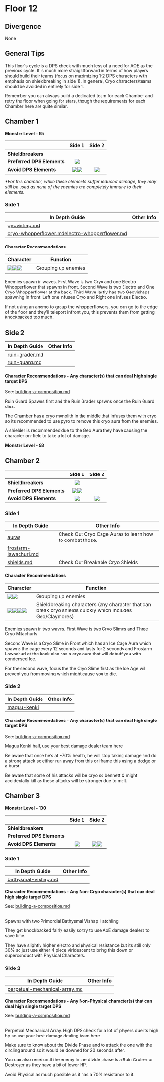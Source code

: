 # Floor 12

## Divergence <a href="#general-tips" id="general-tips"></a>

None

## General Tips

This floor's cycle is a DPS check with much less of a need for AOE as the previous cycle. It is much more straightforward in terms of how players should build their teams (focus on maximizing 1-2 DPS characters with emphasis on shieldbreaking in side 1). In general, Cryo characters/teams should be avoided in entirety for side 1.

Remember you can always build a dedicated team for each Chamber and retry the floor when going for stars, though the requirements for each Chamber here are quite similar.

## Chamber 1

**Monster Level - 95**

|                            |                                          Side 1                                         |                                                        Side 2                                                       |
| -------------------------- | :-------------------------------------------------------------------------------------: | :-----------------------------------------------------------------------------------------------------------------: |
| **Shieldbreakers**         |                                                                                         |                                                                                                                     |
| **Preferred DPS Elements** |                       ![](../../.gitbook/assets/anemo\_small.png)                       |                                                                                                                     |
| **Avoid DPS Elements**     | ![](../../.gitbook/assets/cryo\_small.png)![](../../.gitbook/assets/electro\_small.png) | ![](../../.gitbook/assets/physical\_small.png)<img src="../../.gitbook/assets/geo_med.png" alt="" data-size="line"> |

_\*For this chamber, while these elements suffer reduced damage, they may still be used as none of the enemies are completely immune to their elements._

### Side 1

| In Depth Guide                                                                                                                                                       | Other Info |
| -------------------------------------------------------------------------------------------------------------------------------------------------------------------- | ---------- |
| [geovishap.md](../../monsters/vishaps/geovishap.md "mention")                                                                                                        |            |
| [cryo-whopperflower.md](../../monsters/animals/cryo-whopperflower.md "mention")[electro-whopperflower.md](../../monsters/animals/electro-whopperflower.md "mention") |            |

#### Character Recommendations

| Character                                                                                                                                                       | Function            |
| --------------------------------------------------------------------------------------------------------------------------------------------------------------- | ------------------- |
| ![](../../.gitbook/assets/ui\_avataricon\_sucrose.png)![](../../.gitbook/assets/ui\_avataricon\_kazuha.png)![](../../.gitbook/assets/ui\_avataricon\_venti.png) | Grouping up enemies |
|                                                                                                                                                                 |                     |



Enemies spawn in waves. First Wave is two Cryo and one Electro Whopperflower that spawns in front. Second Wave is two Electro and One Cryo Whopperflower at the back. Third Wave lastly has two Geovishaps spawning in front. Left one infuses Cryo and Right one infuses Electro.

If not using an anemo to group the whopperflowers, you can go to the edge of the floor and they’ll teleport infront you, this prevents them from getting knockbacked too much.

## Side 2

| In Depth Guide                                                            | Other Info |
| ------------------------------------------------------------------------- | ---------- |
| [ruin-grader.md](../../monsters/ruin-constructs/ruin-grader.md "mention") |            |
| [ruin-guard.md](../../monsters/ruin-constructs/ruin-guard.md "mention")   |            |

#### Character Recommendations - Any character(s) that can deal high single target DPS

See: [building-a-composition.md](../../teambuilding/building-a-composition.md "mention")

Ruin Guard Spawns first and the Ruin Grader spawns once the Ruin Guard dies.

The Chamber has a cryo monolith in the middle that infuses them with cryo so its recommended to use pyro to remove this cryo aura from the enemies.

A shielder is recommended due to the Geo Aura they have causing the character on-field to take a lot of damage.

**Monster Level - 98**

## Chamber 2

|                            |                                          Side 1                                         |                    Side 2                   |
| -------------------------- | :-------------------------------------------------------------------------------------: | :-----------------------------------------: |
| **Shieldbreakers**         |                        ![](../../.gitbook/assets/pyro\_small.png)                       |                                             |
| **Preferred DPS Elements** | ![](../../.gitbook/assets/pyro\_small.png)![](../../.gitbook/assets/electro\_small.png) |                                             |
| **Avoid DPS Elements**     |                        ![](../../.gitbook/assets/cryo\_small.png)                       | ![](../../.gitbook/assets/anemo\_small.png) |

### Side 1

| In Depth Guide                                                                                | Other Info                                              |
| --------------------------------------------------------------------------------------------- | ------------------------------------------------------- |
| [auras](../../mechanics/auras/ "mention")                                                     | Check Out Cryo Cage Auras to learn how to combat those. |
| [frostarm-lawachurl.md](../../monsters/hilichurls/lawachurls/frostarm-lawachurl.md "mention") |                                                         |
| [shields.md](../../mechanics/shields.md "mention")                                            | Check Out Breakable Cryo Shields                        |

#### Character Recommendations

| Character                                                                                                                                                                                                              | Function                                                                                                   |
| ---------------------------------------------------------------------------------------------------------------------------------------------------------------------------------------------------------------------- | ---------------------------------------------------------------------------------------------------------- |
| ![](../../.gitbook/assets/ui\_avataricon\_sucrose.png)![](../../.gitbook/assets/ui\_avataricon\_kazuha.png)                                                                                                            | Grouping up enemies                                                                                        |
| ![](../../.gitbook/assets/ui\_avataricon\_bennett.png)![](../../.gitbook/assets/ui\_avataricon\_xiangling.png)![](../../.gitbook/assets/ui\_avataricon\_klee.png)![](../../.gitbook/assets/ui\_avataricon\_beidou.png) | Shieldbreaking characters (any character that can break cryo shields quickly which includes Geo/Claymores) |

Enemies spawn in two waves. First Wave is two Cryo Slimes and Three Cryo Mitachurls

Second Wave is a Cryo Slime in Front which has an Ice Cage Aura which spawns the cage every 12 seconds and lasts for 2 seconds  and Frostarm Lawachurl at the back also has a cryo aura that will debuff you with condensed Ice.

For the second wave, focus the the Cryo Slime first as the Ice Age wil prevent you from moving which might cause you to die.

### Side 2

| In Depth Guide                                              | Other Info |
| ----------------------------------------------------------- | ---------- |
| [maguu-kenki](../../monsters/elites/maguu-kenki/ "mention") |            |

#### Character Recommendations - Any character(s) that can deal high single target DPS

See: [building-a-composition.md](../../teambuilding/building-a-composition.md "mention")

Maguu Kenki half, use your best damage dealer team here.

Be aware that once he’s at \~70% health, he will stop taking damage and do a strong attack so either run away from this or iframe this using a dodge or a burst.

Be aware that some of his attacks will be cryo so bennett Q might accidentally kill as these attacks will be stronger due to melt.

## Chamber 3

**Monster Level - 100**

|                            |                   Side 1                   |                                          Side 2                                         |
| -------------------------- | :----------------------------------------: | :-------------------------------------------------------------------------------------: |
| **Shieldbreakers**         |                                            |                                                                                         |
| **Preferred DPS Elements** |                                            |                                                                                         |
| **Avoid DPS Elements**     | ![](../../.gitbook/assets/cryo\_small.png) | ![](../../.gitbook/assets/physical\_small.png)![](../../.gitbook/assets/geo\_small.png) |

### Side 1

| In Depth Guide                                                              | Other Info |
| --------------------------------------------------------------------------- | ---------- |
| [bathysmal-vishap.md](../../monsters/vishaps/bathysmal-vishap.md "mention") |            |

**Character Recommendations - Any Non-Cryo character(s) that can deal high single target DPS**

See: [building-a-composition.md](../../teambuilding/building-a-composition.md "mention")

\
Spawns with two Primordial Bathysmal Vishap Hatchling

They get knockbacked fairly easily so try to use AoE damage dealers to save time.

They have slightly higher electro and physical resistance but its still only 30% so just use either 4 piece viridescent to bring this down or superconduct with Physical Characters.

### Side 2

| In Depth Guide                                                                                 | Other Info |
| ---------------------------------------------------------------------------------------------- | ---------- |
| [perpetual-mechanical-array.md](../../monsters/elites/perpetual-mechanical-array.md "mention") |            |

**Character Recommendations - Any Non-Physical character(s) that can deal high single target DPS**

See: [building-a-composition.md](../../teambuilding/building-a-composition.md "mention")

\
Perpetual Mechanical Array. High DPS check for a lot of players due its high hp so use your best damage dealing team here.

Make sure to know about the Divide Phase and to attack the one with the circling around so it would be downed for 20 seconds after.

You can also reset until the enemy in the divide phase is a Ruin Cruiser or Destroyer as they have a bit of lower HP.

Avoid Physical as much possible as it has a 70% resistance to it.
